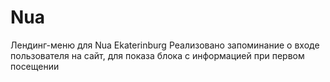 # Nua
Лендинг-меню для Nua Ekaterinburg
Реализовано запоминание о входе пользователя на сайт, для показа блока с информацией при первом посещении
